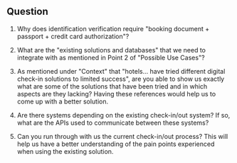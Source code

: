 ## Question
1. Why does identification verification require "booking document + passport + credit card authorization"?

1. What are the "existing solutions and databases" that we need to integrate with as mentioned in Point 2 of "Possible Use Cases"?

1. As mentioned under "Context" that "hotels... have tried different digital check-in solutions to limited success", are you able to show us exactly what are some of the solutions that have been tried and in which aspects are they lacking? Having these references would help us to come up with a better solution.

1. Are there systems depending on the existing check-in/out system? If so, what are the APIs used to communicate between these systems?

1. Can you run through with us the current check-in/out process? This will help us have a better understanding of the pain points experienced when using the existing solution.
